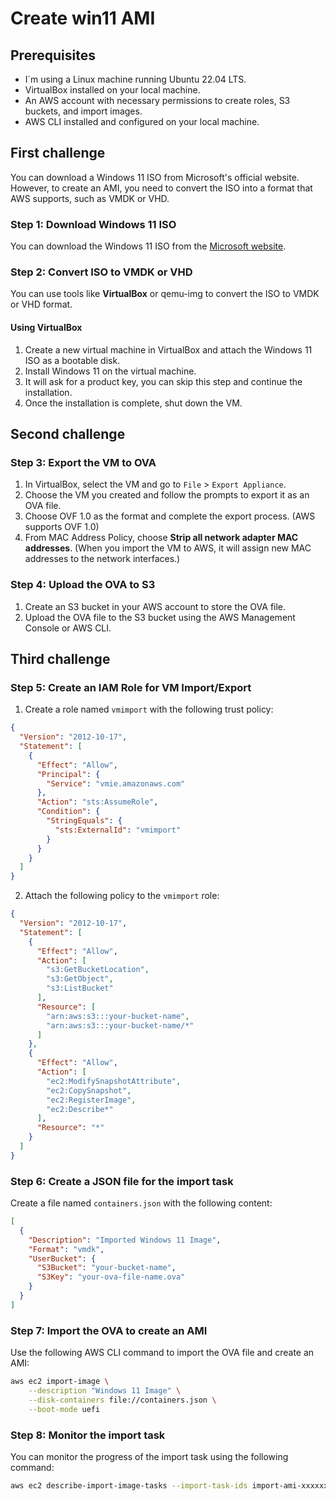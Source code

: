 # Create win11 AMI

## Prerequisites
- I´m using a Linux machine running Ubuntu 22.04 LTS.
- VirtualBox installed on your local machine.
- An AWS account with necessary permissions to create roles, S3 buckets, and import images.
- AWS CLI installed and configured on your local machine.

## First challenge

You can download a Windows 11 ISO from Microsoft's official website. However, to create an AMI, you need to convert the ISO into a format that AWS supports, such as VMDK or VHD.

### Step 1: Download Windows 11 ISO
You can download the Windows 11 ISO from the [Microsoft website](https://www.microsoft.com/software-download/windows11).

### Step 2: Convert ISO to VMDK or VHD
You can use tools like **VirtualBox** or qemu-img to convert the ISO to VMDK or VHD format.

#### Using VirtualBox

1. Create a new virtual machine in VirtualBox and attach the Windows 11 ISO as a bootable disk.
2. Install Windows 11 on the virtual machine.
3. It will ask for a product key, you can skip this step and continue the installation.
4. Once the installation is complete, shut down the VM.

## Second challenge

### Step 3: Export the VM to OVA
1. In VirtualBox, select the VM and go to `File` > `Export Appliance`.
2. Choose the VM you created and follow the prompts to export it as an OVA file.
3. Choose OVF 1.0 as the format and complete the export process. (AWS supports OVF 1.0)
4. From MAC Address Policy, choose **Strip all network adapter MAC addresses**. (When you import the VM to AWS, it will assign new MAC addresses to the network interfaces.)

### Step 4: Upload the OVA to S3

1. Create an S3 bucket in your AWS account to store the OVA file.
2. Upload the OVA file to the S3 bucket using the AWS Management Console or AWS CLI.

## Third challenge

### Step 5: Create an IAM Role for VM Import/Export

1. Create a role named `vmimport` with the following trust policy:

```json
{
  "Version": "2012-10-17",
  "Statement": [
    {
      "Effect": "Allow",
      "Principal": {
        "Service": "vmie.amazonaws.com"
      },
      "Action": "sts:AssumeRole",
      "Condition": {
        "StringEquals": {
          "sts:ExternalId": "vmimport"
        }
      }
    }
  ]
}
```

2. Attach the following policy to the `vmimport` role:

```json
{
  "Version": "2012-10-17",
  "Statement": [
    {
      "Effect": "Allow",
      "Action": [
        "s3:GetBucketLocation",
        "s3:GetObject",
        "s3:ListBucket"
      ],
      "Resource": [
        "arn:aws:s3:::your-bucket-name",
        "arn:aws:s3:::your-bucket-name/*"
      ]
    },
    {
      "Effect": "Allow",
      "Action": [
        "ec2:ModifySnapshotAttribute",
        "ec2:CopySnapshot",
        "ec2:RegisterImage",
        "ec2:Describe*"
      ],
      "Resource": "*"
    }
  ]
}
```

### Step 6: Create a JSON file for the import task

Create a file named `containers.json` with the following content:

```json
[
  {
    "Description": "Imported Windows 11 Image",
    "Format": "vmdk",
    "UserBucket": {
      "S3Bucket": "your-bucket-name",
      "S3Key": "your-ova-file-name.ova"
    }
  }
]
```

### Step 7: Import the OVA to create an AMI

Use the following AWS CLI command to import the OVA file and create an AMI:

```bash
aws ec2 import-image \
    --description "Windows 11 Image" \
    --disk-containers file://containers.json \
    --boot-mode uefi
```

### Step 8: Monitor the import task

You can monitor the progress of the import task using the following command:

```bash
aws ec2 describe-import-image-tasks --import-task-ids import-ami-xxxxxxxxxxxx
```
